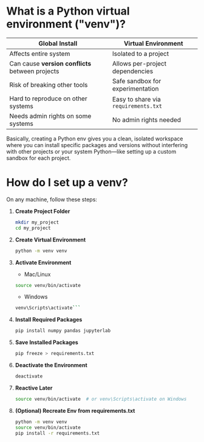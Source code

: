 # What is a Python virtual environment ("venv")?

| Global Install                                  | Virtual Environment                        |
|-------------------------------------------------|---------------------------------------------|
| Affects entire system                           | Isolated to a project                       |
| Can cause **version conflicts** between projects| Allows per-project dependencies             |
| Risk of breaking other tools                    | Safe sandbox for experimentation            |
| Hard to reproduce on other systems              | Easy to share via `requirements.txt`        |
| Needs admin rights on some systems              | No admin rights needed                      |

Basically, creating a Python env gives you a clean, isolated workspace where you can install specific packages and versions without interfering with other projects or your system Python—like setting up a custom sandbox for each project.

# How do I set up a venv?

On any machine, follow these steps:

1. **Create Project Folder**
   ```bash
   mkdir my_project
   cd my_project
2. **Create Virtual Environment**
   ```bash
   python -m venv venv
3. **Activate Environment**
   - Mac/Linux
   ```bash
   source venv/bin/activate
   ```

   - Windows
   ```bash
   venv\Scripts\activate```
4. **Install Required Packages**
   ```bash
   pip install numpy pandas jupyterlab
5. **Save Installed Packages**
   ```bash
   pip freeze > requirements.txt
6. **Deactivate the Environment**
   ```bash
   deactivate
7. **Reactive Later**
   ```bash
   source venv/bin/activate  # or venv\Scripts\activate on Windows
8. **(Optional) Recreate Env from requirements.txt**
   ```bash
   python -m venv venv
   source venv/bin/activate
   pip install -r requirements.txt
